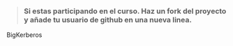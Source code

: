 > ### Si estas participando en el curso. Haz un fork del proyecto y añade tu usuario de github en una nueva linea.

BigKerberos
